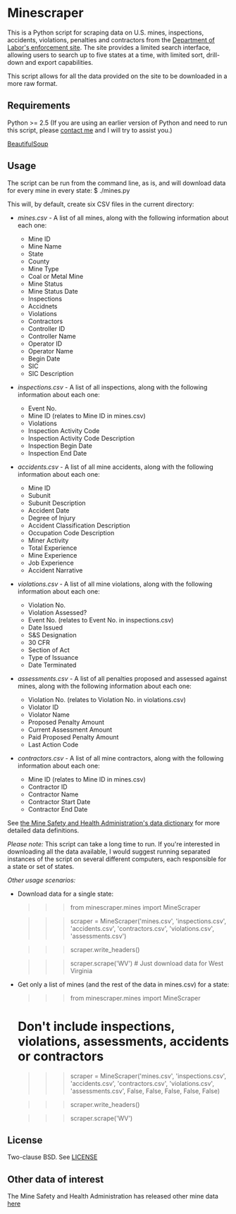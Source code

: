 # Minescraper
This is a Python script for scraping data on U.S. mines, inspections, accidents, violations, penalties and contractors from the [Department of Labor's enforcement site](http://ogesdw.dol.gov/search.php). The site provides a limited search interface, allowing users to search up to five states at a time, with limited sort, drill-down and export capabilities.

This script allows for all the data provided on the site to be downloaded in a more raw format.

## Requirements
Python >= 2.5 
(If you are using an earlier version of Python and need to run this script, please [contact me](mailto:bycoffe@gmail.com) and I will try to assist you.)

[BeautifulSoup](http://www.crummy.com/software/BeautifulSoup)

## Usage
The script can be run from the command line, as is, and will download data for every mine in every state:
$ ./mines.py

This will, by default, create six CSV files in the current directory:

* _mines.csv_ - A list of all mines, along with the following information about each one:
    * Mine ID
    * Mine Name
    * State
    * County
    * Mine Type
    * Coal or Metal Mine
    * Mine Status
    * Mine Status Date
    * Inspections
    * Accidnets
    * Violations
    * Contractors
    * Controller ID
    * Controller Name
    * Operator ID
    * Operator Name
    * Begin Date
    * SIC
    * SIC Description

* _inspections.csv_ - A list of all inspections, along with the following information about each one:
    * Event No.
    * Mine ID (relates to Mine ID in mines.csv)
    * Violations
    * Inspection Activity Code
    * Inspection Activity Code Description
    * Inspection Begin Date
    * Inspection End Date

* _accidents.csv_ - A list of all mine accidents, along with the following information about each one:
    * Mine ID
    * Subunit
    * Subunit Description
    * Accident Date
    * Degree of Injury
    * Accident Classification Description
    * Occupation Code Description
    * Miner Activity
    * Total Experience
    * Mine Experience
    * Job Experience
    * Accident Narrative

* _violations.csv_ - A list of all mine violations, along with the following information about each one:
    * Violation No.
    * Violation Assessed?
    * Event No. (relates to Event No. in inspections.csv)
    * Date Issued
    * S&S Designation
    * 30 CFR
    * Section of Act
    * Type of Issuance
    * Date Terminated

* _assessments.csv_ - A list of all penalties proposed and assessed against mines, along with the following information about each one:
    * Violation No. (relates to Violation No. in violations.csv)
    * Violator ID
    * Violator Name
    * Proposed Penalty Amount
    * Current Assessment Amount
    * Paid Proposed Penalty Amount
    * Last Action Code

* _contractors.csv_ - A list of all mine contractors, along with the following information about each one:
    * Mine ID (relates to Mine ID in mines.csv)
    * Contractor ID
    * Contractor Name
    * Contractor Start Date
    * Contractor End Date

See [the Mine Safety and Health Administration's data dictionary](http://ogesdw.dol.gov/dd/MSHA_DD.pdf) for more detailed data definitions.

_Please note:_ This script can take a long time to run. If you're interested in downloading all the data available, I would suggest running separated instances of the script on several different computers, each responsible for a state or set of states.

_Other usage scenarios:_

* Download data for a single state:

    >>> from minescraper.mines import MineScraper

    >>> scraper = MineScraper('mines.csv', 'inspections.csv', 'accidents.csv', 'contractors.csv', 'violations.csv', 'assessments.csv')

    >>> scraper.write_headers()

    >>> scraper.scrape('WV') # Just download data for West Virginia

* Get only a list of mines (and the rest of the data in mines.csv) for a state:

    >>> from minescraper.mines import MineScraper

    # Don't include inspections, violations, assessments, accidents or contractors
    >>> scraper = MineScraper('mines.csv', 'inspections.csv', 'accidents.csv', 'contractors.csv', 'violations.csv', 'assessments.csv', False, False, False, False, False)

    >>> scraper.write_headers()

    >>> scraper.scrape('WV')

## License
Two-clause BSD. See [LICENSE](http://github.com/bycoffe/minescraper/blob/master/LICENSE)

## Other data of interest
The Mine Safety and Health Administration has released other mine data [here](http://www.msha.gov/OpenGovernmentData/OGIMSHA.asp)
